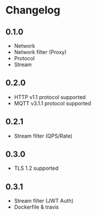 # Changelog

## 0.1.0
+ Network
+ Network filter (Proxy)
+ Protocol
+ Stream

## 0.2.0
+ HTTP v1.1 protocol supported
+ MQTT v3.1.1 protocol supported

## 0.2.1
+ Stream filter (QPS/Rate)

## 0.3.0
+ TLS 1.2 supported

## 0.3.1
+ Stream filter (JWT Auth)
+ Dockerfile & travis